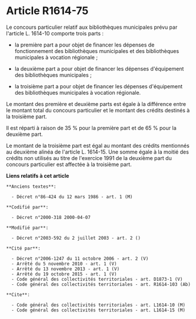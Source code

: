 # Article R1614-75

Le concours particulier relatif aux bibliothèques municipales prévu par l'article L. 1614-10 comporte trois parts :

- la première part a pour objet de financer les dépenses de fonctionnement des bibliothèques municipales et des bibliothèques
municipales à vocation régionale ;

- la deuxième part a pour objet de financer les dépenses d'équipement des bibliothèques municipales ;

- la troisième part a pour objet de financer les dépenses d'équipement des bibliothèques municipales à vocation régionale.

Le montant des première et deuxième parts est égale à la différence entre le montant total du concours particulier et le
montant des crédits destinés à la troisième part.

Il est réparti à raison de 35 % pour la première part et de 65 % pour la deuxième part.

Le montant de la troisième part est égal au montant des crédits mentionnés au deuxième alinéa de l'article L. 1614-15. Une
somme égale à la moitié des crédits non utilisés au titre de l'exercice 1991 de la deuxième part du concours particulier est
affectée à la troisième part.

**Liens relatifs à cet article**

	**Anciens textes**:

	  - Décret n°86-424 du 12 mars 1986 - art. 1 (M)

	**Codifié par**:

	  - Décret n°2000-318 2000-04-07

	**Modifié par**:

	  - Décret n°2003-592 du 2 juillet 2003 - art. 2 ()

	**Cité par**:

	  - Décret n°2006-1247 du 11 octobre 2006 - art. 2 (V)
	  - Arrêté du 5 novembre 2010 - art. 1 (V)
	  - Arrêté du 13 novembre 2013 - art. 1 (V)
	  - Arrêté du 19 octobre 2015 - art. 1 (V)
	  - Code général des collectivités territoriales - art. D1873-1 (V)
	  - Code général des collectivités territoriales - art. R1614-103 (Ab)

	**Cite**:

	  - Code général des collectivités territoriales - art. L1614-10 (M)
	  - Code général des collectivités territoriales - art. L1614-15 (M)
